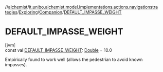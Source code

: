 //[alchemist](../../../../index.md)/[it.unibo.alchemist.model.implementations.actions.navigationstrategies](../../index.md)/[Exploring](../index.md)/[Companion](index.md)/[DEFAULT_IMPASSE_WEIGHT](-d-e-f-a-u-l-t_-i-m-p-a-s-s-e_-w-e-i-g-h-t.md)

# DEFAULT_IMPASSE_WEIGHT

[jvm]\
const val [DEFAULT_IMPASSE_WEIGHT](-d-e-f-a-u-l-t_-i-m-p-a-s-s-e_-w-e-i-g-h-t.md): [Double](https://kotlinlang.org/api/latest/jvm/stdlib/kotlin/-double/index.html) = 10.0

Empirically found to work well (allows the pedestrian to avoid known impasses).
